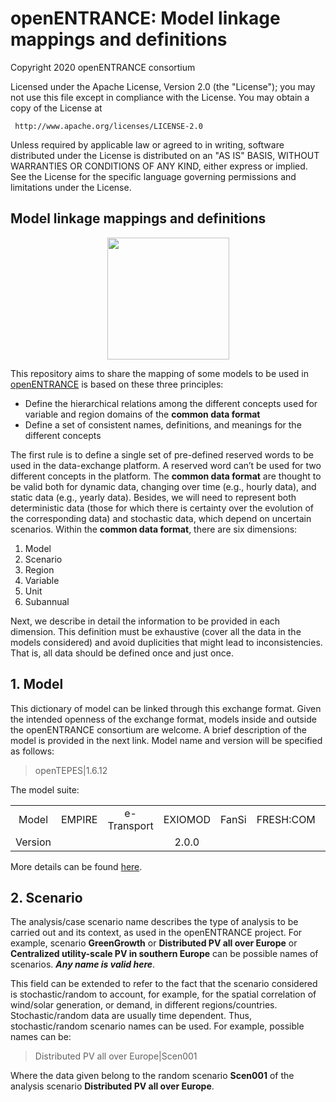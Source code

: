 # openENTRANCE: Model linkage mappings and definitions

Copyright 2020 openENTRANCE consortium

   Licensed under the Apache License, Version 2.0 (the "License");
   you may not use this file except in compliance with the License.
   You may obtain a copy of the License at

     http://www.apache.org/licenses/LICENSE-2.0

   Unless required by applicable law or agreed to in writing, software
   distributed under the License is distributed on an "AS IS" BASIS,
   WITHOUT WARRANTIES OR CONDITIONS OF ANY KIND, either express or implied.
   See the License for the specific language governing permissions and
   limitations under the License.

## Model linkage mappings and definitions

<p align="center">
  <img width="195" height="195" src="https://github.com/openENTRANCE/model-linkage/blob/master/assets/Models.png">
</p>

This repository aims to share the mapping of some models to be used in [openENTRANCE](https://openentrance.eu/) is based on these three principles:

* Define the hierarchical relations among the different concepts used for variable and region domains of the **common data format**
* Define a set of consistent names, definitions, and meanings for the different concepts

The first rule is to define a single set of pre-defined reserved words to be used in the data-exchange platform. A reserved word can’t be used for two different concepts in the platform.
The **common data format** are thought to be valid both for dynamic data, changing over time (e.g., hourly data), and static data (e.g., yearly data). Besides, we will need to represent both deterministic data (those for which there is certainty over the evolution of the corresponding data) and stochastic data, which depend on uncertain scenarios.
Within the **common data format**, there are six dimensions:

1.	Model
2.	Scenario
3.	Region
4.	Variable
5.	Unit
6.	Subannual

Next, we describe in detail the information to be provided in each dimension. This definition must be exhaustive (cover all the data in the models considered) and avoid duplicities that might lead to inconsistencies. That is, all data should be defined once and just once.

## 1. Model
This dictionary of model can be linked through this exchange format. Given the intended openness of the exchange format, models inside and outside the openENTRANCE consortium are welcome. A brief description of the model is provided in the next link. Model name and version will be specified as follows:

> openTEPES|1.6.12

The model suite:

|         |        |             |         |       |           |             |      |           |        |         |          |          |
| :-----: | :----: | :---------: | :-----: | :---: | :-------: | :---------: | :--: | :-------: | :----: | :-----: | :------: | :------: |
|  Model  | EMPIRE | e-Transport | EXIOMOD | FanSi | FRESH:COM | GENeSYS:MOD | HERO | openTEPES | OSCARS | Plan4EU | REMES-EU | SCOPE-SD |
| Version |        |             |  2.0.0  |       |           |             |      |  1.6.12   |        |         |          |          |

More details can be found [here](Model/ModelDictionary.md).

## 2. Scenario
The analysis/case scenario name describes the type of analysis to be carried out and its context, as used in the openENTRANCE project. For example, scenario **GreenGrowth** or **Distributed PV all over Europe** or **Centralized utility-scale PV in southern Europe** can be possible names of scenarios. ***Any name is valid here***.

This field can be extended to refer to the fact that the scenario considered is stochastic/random to account, for example, for the spatial correlation of wind/solar generation, or demand, in different regions/countries. Stochastic/random data are usually time dependent.
Thus, stochastic/random scenario names can be used. For example, possible names can be:

> Distributed PV all over Europe|Scen001 

Where the data given belong to the random scenario **Scen001** of the analysis scenario **Distributed PV all over Europe**.

<!-- <table>
<tr><th>Table 1 Heading 1 </th><th>Table 1 Heading 2</th></tr>
<tr><td>

|Table 1| Middle | Table 2|
|--|--|--|
|a| not b|and c |

</td><td>

|b|1|2|3|
|--|--|--|--|
|a|s|d|f|

</td></tr> </table> -->
